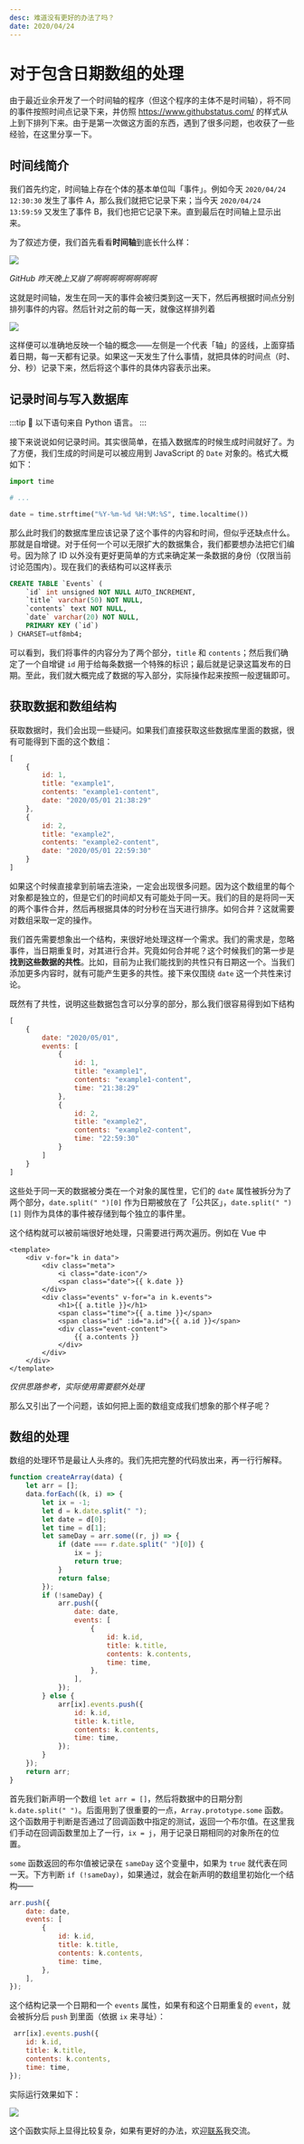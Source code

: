 ```yaml
---
desc: 难道没有更好的办法了吗？
date: 2020/04/24
---
```


# 对于包含日期数组的处理

由于最近业余开发了一个时间轴的程序（但这个程序的主体不是时间轴），将不同的事件按照时间点记录下来，并仿照 <https://www.githubstatus.com/> 的样式从上到下排列下来。由于是第一次做这方面的东西，遇到了很多问题，也收获了一些经验，在这里分享一下。

## 时间线简介

我们首先约定，时间轴上存在个体的基本单位叫「事件」。例如今天 `2020/04/24 12:30:30` 发生了事件 A，那么我们就把它记录下来；当今天 `2020/04/24 13:59:59` 又发生了事件 B，我们也把它记录下来。直到最后在时间轴上显示出来。

为了叙述方便，我们首先看看**时间轴**到底长什么样：

![](https://i.loli.net/2020/04/24/2IKDEmjxehdRMJr.png)

*GitHub 昨天晚上又崩了啊啊啊啊啊啊啊啊*

这就是时间轴，发生在同一天的事件会被归类到这一天下，然后再根据时间点分别排列事件的内容。然后针对之前的每一天，就像这样排列着

![](https://i.loli.net/2020/04/24/iahYfX7Fz4HgDpI.png)

这样便可以准确地反映一个轴的概念——左侧是一个代表「轴」的竖线，上面穿插着日期，每一天都有记录。如果这一天发生了什么事情，就把具体的时间点（时、分、秒）记录下来，然后将这个事件的具体内容表示出来。

## 记录时间与写入数据库

:::tip
:snake: 以下语句来自 Python 语言。
:::

接下来说说如何记录时间。其实很简单，在插入数据库的时候生成时间就好了。为了方便，我们生成的时间是可以被应用到 JavaScript 的 `Date` 对象的。格式大概如下：

```python
import time

# ...

date = time.strftime("%Y-%m-%d %H:%M:%S", time.localtime())
```

那么此时我们的数据库里应该记录了这个事件的内容和时间，但似乎还缺点什么。那就是自增键。对于任何一个可以无限扩大的数据集合，我们都要想办法把它们编号。因为除了 ID 以外没有更好更简单的方式来确定某一条数据的身份（仅限当前讨论范围内）。现在我们的表结构可以这样表示

```sql
CREATE TABLE `Events` (
    `id` int unsigned NOT NULL AUTO_INCREMENT,
    `title` varchar(50) NOT NULL,
    `contents` text NOT NULL,
    `date` varchar(20) NOT NULL,
    PRIMARY KEY (`id`)
) CHARSET=utf8mb4;
```

可以看到，我们将事件的内容分为了两个部分，`title` 和 `contents`；然后我们确定了一个自增键 `id` 用于给每条数据一个特殊的标识；最后就是记录这篇发布的日期。至此，我们就大概完成了数据的写入部分，实际操作起来按照一般逻辑即可。

## 获取数据和数组结构

获取数据时，我们会出现一些疑问。如果我们直接获取这些数据库里面的数据，很有可能得到下面的这个数组：

```javascript
[
    {
        id: 1,
        title: "example1",
        contents: "example1-content",
        date: "2020/05/01 21:38:29"
    },
    {
        id: 2,
        title: "example2",
        contents: "example2-content",
        date: "2020/05/01 22:59:30"
    }
]
```

如果这个时候直接拿到前端去渲染，一定会出现很多问题。因为这个数组里的每个对象都是独立的，但是它们的时间却又有可能处于同一天。我们的目的是将同一天的两个事件合并，然后再根据具体的时分秒在当天进行排序。如何合并？这就需要对数组采取一定的操作。

我们首先需要想象出一个结构，来很好地处理这样一个需求。我们的需求是，忽略事件，当日期重复时，对其进行合并。究竟如何合并呢？这个时候我们的第一步是**找到这些数据的共性**。比如，目前为止我们能找到的共性只有日期这一个。当我们添加更多内容时，就有可能产生更多的共性。接下来仅围绕 `date` 这一个共性来讨论。

既然有了共性，说明这些数据包含可以分享的部分，那么我们很容易得到如下结构

```javascript
[
    {
        date: "2020/05/01",
        events: [
            {
                id: 1,
                title: "example1",
                contents: "example1-content",
                time: "21:38:29"
            },
            {
                id: 2,
                title: "example2",
                contents: "example2-content",
                time: "22:59:30"
            }
        ]
    }
]
```

这些处于同一天的数据被分类在一个对象的属性里，它们的 `date` 属性被拆分为了两个部分，`date.split(" ")[0]` 作为日期被放在了「公共区」，`date.split(" ")[1]` 则作为具体的事件被存储到每个独立的事件里。

这个结构就可以被前端很好地处理，只需要进行两次遍历。例如在 Vue 中

```vue
<template>
    <div v-for="k in data">
        <div class="meta">
            <i class="date-icon"/>
            <span class="date">{{ k.date }}
        </div>
        <div class="events" v-for="a in k.events">
            <h1>{{ a.title }}</h1>
            <span class="time">{{ a.time }}</span>
            <span class="id" :id="a.id">{{ a.id }}</span>
            <div class="event-content">
                {{ a.contents }}
            </div>
        </div>
    </div>
</template>
```

*仅供思路参考，实际使用需要额外处理*

那么又引出了一个问题，该如何把上面的数组变成我们想象的那个样子呢？

## 数组的处理

数组的处理环节是最让人头疼的。我们先把完整的代码放出来，再一行行解释。

```javascript
function createArray(data) {
    let arr = [];
    data.forEach((k, i) => {
        let ix = -1;
        let d = k.date.split(" ");
        let date = d[0];
        let time = d[1];
        let sameDay = arr.some((r, j) => {
            if (date === r.date.split(" ")[0]) {
                ix = j;
                return true;
            }
            return false;
        });
        if (!sameDay) {
            arr.push({
                date: date,
                events: [
                    {
                        id: k.id,
                        title: k.title,
                        contents: k.contents,
                        time: time,
                    },
                ],
            });
        } else {
            arr[ix].events.push({
                id: k.id,
                title: k.title,
                contents: k.contents,
                time: time,
            });
        }
    });
    return arr;
}
```
首先我们新声明一个数组 `let arr = []`，然后将数据中的日期分割 `k.date.split(" ")`。后面用到了很重要的一点，`Array.prototype.some` 函数。这个函数用于判断是否通过了回调函数中指定的测试，返回一个布尔值。在这里我们手动在回调函数里加上了一行，`ix = j`，用于记录日期相同的对象所在的位置。

`some` 函数返回的布尔值被记录在 `sameDay` 这个变量中，如果为 `true` 就代表在同一天。下方判断 `if (!sameDay)`，如果通过，就会在新声明的数组里初始化一个结构——

```javascript
arr.push({
    date: date,
    events: [
        {
            id: k.id,
            title: k.title,
            contents: k.contents,
            time: time,
        },
    ],
});
```

这个结构记录一个日期和一个 `events` 属性，如果有和这个日期重复的 `event`，就会被拆分后 `push` 到里面（依据 `ix` 来寻址）：

```javascript
 arr[ix].events.push({
    id: k.id,
    title: k.title,
    contents: k.contents,
    time: time,
});
```

实际运行效果如下：

![](https://i.loli.net/2020/04/24/GfcwK4nSRYat6rl.png)

这个函数实际上显得比较复杂，如果有更好的办法，欢迎[联系](/contact.html)我交流。